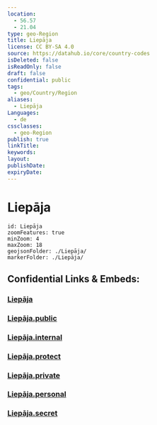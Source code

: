 ```yaml
---
location:
  - 56.57
  - 21.04
type: geo-Region
title: Liepāja
license: CC BY-SA 4.0
source: https://datahub.io/core/country-codes
isDeleted: false
isReadOnly: false
draft: false
confidential: public
tags:
  - geo/Country/Region
aliases:
  - Liepāja
Languages:
  - de
cssclasses:
  - geo-Region
publish: true
linkTitle:
keywords:
layout:
publishDate:
expiryDate:
---
```


# Liepāja

```leaflet
id: Liepāja
zoomFeatures: true 
minZoom: 4 
maxZoom: 18
geojsonFolder: ./Liepāja/
markerFolder: ./Liepāja/
```


## Confidential Links & Embeds: 

### [Liepāja](/_Standards/Earth/Continent/Europe/Europe~North/Latvia/Regions~Latvia/Kurzeme/counties~Kurzeme/Liepāja.md) 

### [Liepāja.public](/_public/Earth/Continent/Europe/Europe~North/Latvia/Regions~Latvia/Kurzeme/counties~Kurzeme/Liepāja.public.md) 

### [Liepāja.internal](/_internal/Earth/Continent/Europe/Europe~North/Latvia/Regions~Latvia/Kurzeme/counties~Kurzeme/Liepāja.internal.md) 

### [Liepāja.protect](/_protect/Earth/Continent/Europe/Europe~North/Latvia/Regions~Latvia/Kurzeme/counties~Kurzeme/Liepāja.protect.md) 

### [Liepāja.private](/_private/Earth/Continent/Europe/Europe~North/Latvia/Regions~Latvia/Kurzeme/counties~Kurzeme/Liepāja.private.md) 

### [Liepāja.personal](/_personal/Earth/Continent/Europe/Europe~North/Latvia/Regions~Latvia/Kurzeme/counties~Kurzeme/Liepāja.personal.md) 

### [Liepāja.secret](/_secret/Earth/Continent/Europe/Europe~North/Latvia/Regions~Latvia/Kurzeme/counties~Kurzeme/Liepāja.secret.md)


